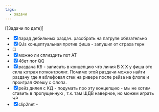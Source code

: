 ```yaml
---
tags:
  - задачи
---
```

[[Задачи по дате]]
- [x] парад дебильных раздач. разобрать на патруле обязательно
- [x] QJs концептуальная против фиша - запушил от страха терн
- [ ]
- [x] можно ли сплиздить пот АТ
- [x] 4бет пот QQ
- [x] раздача К9 - записать в концепцию что линия B X X у фиша это сила котрая потконтролит. Помимо этой раздачи можно найти раздачу где я вблефовал стек на ривере после рейза на флопе и проиграл Флешу с флопа.
- [x] рейз дилея с КД - подумать про эту концепцию - мы не хотим ставить в пропущенную , т.к. там ШДВ наверное, но можем играть ЧР
- [x] clip2net - 